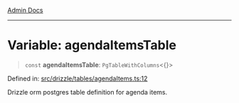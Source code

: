 [Admin Docs](/)

***

# Variable: agendaItemsTable

> `const` **agendaItemsTable**: `PgTableWithColumns`\<\{\}\>

Defined in: [src/drizzle/tables/agendaItems.ts:12](https://github.com/Suyash878/talawa-api/blob/dcefc5853f313fc5e9e097849457ef0d144bcf61/src/drizzle/tables/agendaItems.ts#L12)

Drizzle orm postgres table definition for agenda items.

